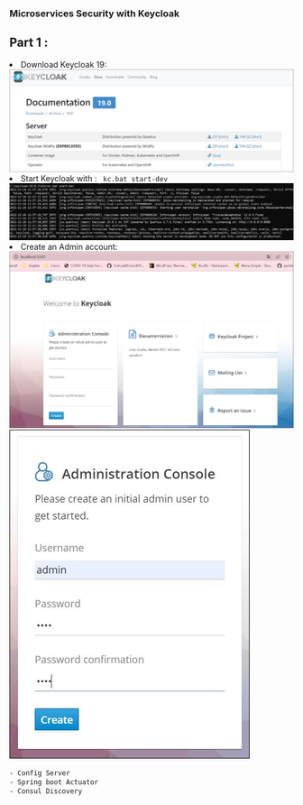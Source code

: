 <h3>Microservices Security with Keycloak</h3>
<h2>Part 1 : </h2>
<li>Download Keycloak 19</strong>:</li>
<img src="https://github.com/Amina-contact/Microservices-Security-with-Keycloak/blob/master/pictures/k1.JPG">

<li>Start Keycloak with </strong>: <code> kc.bat start-dev</code></li>
<img src="https://github.com/Amina-contact/Microservices-Security-with-Keycloak/blob/master/pictures/k2.JPG">

<li>Create an Admin account</strong>:</li>
<img src="https://github.com/Amina-contact/Microservices-Security-with-Keycloak/blob/master/pictures/k3.JPG">
<img src="https://github.com/Amina-contact/Microservices-Security-with-Keycloak/blob/master/pictures/k4.JPG" class="center">
<pre class="notranslate"><code>- Config Server
- Spring boot Actuator
- Consul Discovery
</code></pre>
